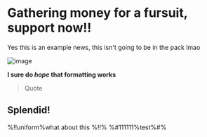 # Gathering money for a fursuit, support now!!

Yes this is an example news, this isn't going to be in the pack lmao

![image](https://external-content.duckduckgo.com/iu/?u=https%3A%2F%2Fpng.pngtree.com%2Fpng-clipart%2F20230804%2Foriginal%2Fpngtree-example-sample-grungy-stamp-vector-picture-image_9574934.png&f=1&nofb=1&ipt=4af2f8fcb251ce8c4ff6fad8057291f2e1ffe04ce3bc773385718be6590d5dbd)

**I sure do *hope* that formatting works**

> Quote

## Splendid!

%!!uniform%what about this %!!%
%#111111%test%#%
